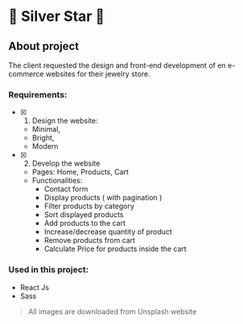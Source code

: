 # :ring: Silver Star :ring:

## About project

The client requested the design and front-end development of en e-commerce websites for their jewelry store.

### Requirements:

- [x] 1. Design the website:
  - Minimal,
  - Bright,
  - Modern
- [x] 2. Develop the website
  - Pages: Home, Products, Cart
  - Functionalities:
    - Contact form
    - Display products ( with pagination )
    - Filter products by category
    - Sort displayed products
    - Add products to the cart
    - Increase/decrease quantity of product
    - Remove products from cart
    - Calculate Price for products inside the cart

### Used in this project:

- React Js
- Sass

> All images are downloaded from Unsplash website
